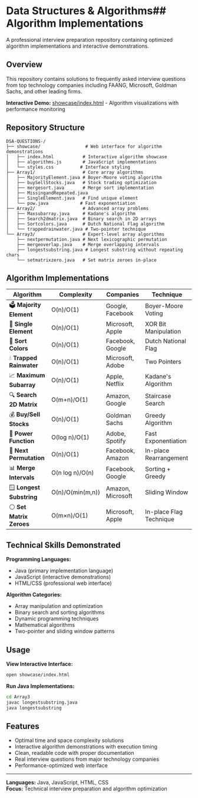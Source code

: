 # Data Structures & Algorithms## Algorithm Implementations

A professional interview preparation repository containing optimized algorithm implementations and interactive demonstrations.

## Overview

This repository contains solutions to frequently asked interview questions from top technology companies including FAANG, Microsoft, Goldman Sachs, and other leading firms.

**Interactive Demo:** [showcase/index.html](./showcase/index.html) - Algorithm visualizations with performance monitoring

## Repository Structure

```
DSA-QUESTIONS-/
├── showcase/                 # Web interface for algorithm demonstrations
│   ├── index.html           # Interactive algorithm showcase
│   ├── algorithms.js        # JavaScript implementations
│   └── styles.css          # Interface styling
├── Array1/                  # Core array algorithms
│   ├── MajorityElement.java # Boyer-Moore voting algorithm
│   ├── buySellStocks.java   # Stock trading optimization
│   ├── mergesort.java       # Merge sort implementation
│   ├── MissingandRepeated.java
│   ├── SingleElement.java   # Find unique element
│   └── pow.java            # Fast exponentiation
├── Array2/                  # Advanced array problems
│   ├── Maxsubarray.java     # Kadane's algorithm
│   ├── Search2dmatrix.java  # Binary search in 2D arrays
│   ├── Sortcolors.java      # Dutch National Flag algorithm
│   └── trappedrainwater.java # Two-pointer technique
└── Array3/                  # Expert-level array algorithms
    ├── nextpermutation.java # Next lexicographic permutation
    ├── mergeoverlap.java    # Merge overlapping intervals
    ├── longestsubstring.java # Longest substring without repeating chars
    └── setmatrixzero.java   # Set matrix zeroes in-place
```

## Algorithm Implementations

| Algorithm | Complexity | Companies | Technique |
|-----------|------------|-----------|-----------|
| 🗳️ **Majority Element** | O(n)/O(1) | Google, Facebook | Boyer-Moore Voting |
| 🎯 **Single Element** | O(n)/O(1) | Microsoft, Apple | XOR Bit Manipulation |
| 🎨 **Sort Colors** | O(n)/O(1) | Facebook, Google | Dutch National Flag |
| 💧 **Trapped Rainwater** | O(n)/O(1) | Microsoft, Adobe | Two Pointers |
| 📈 **Maximum Subarray** | O(n)/O(1) | Apple, Netflix | Kadane's Algorithm |
| 🔍 **Search 2D Matrix** | O(m+n)/O(1) | Amazon, Google | Staircase Search |
| 💰 **Buy/Sell Stocks** | O(n)/O(1) | Goldman Sachs | Greedy Algorithm |
| 🔢 **Power Function** | O(log n)/O(1) | Adobe, Spotify | Fast Exponentiation |
| 🔄 **Next Permutation** | O(n)/O(1) | Facebook, Amazon | In-place Rearrangement |
| 📊 **Merge Intervals** | O(n log n)/O(n) | Facebook, Google | Sorting + Greedy |
| 🪟 **Longest Substring** | O(n)/O(min(m,n)) | Amazon, Microsoft | Sliding Window |
| ⚪ **Set Matrix Zeroes** | O(m×n)/O(1) | Microsoft, Apple | In-place Flag Technique |

## Technical Skills Demonstrated

**Programming Languages:**
- Java (primary implementation language)
- JavaScript (interactive demonstrations)
- HTML/CSS (professional web interface)

**Algorithm Categories:**
- Array manipulation and optimization
- Binary search and sorting algorithms
- Dynamic programming techniques
- Mathematical algorithms
- Two-pointer and sliding window patterns

## Usage

**View Interactive Interface:**
```bash
open showcase/index.html
```

**Run Java Implementations:**
```bash
cd Array3
javac longestsubstring.java
java longestsubstring
```

## Features

- Optimal time and space complexity solutions
- Interactive algorithm demonstrations with execution timing
- Clean, readable code with proper documentation
- Real interview questions from major technology companies
- Performance-optimized web interface

---

**Languages:** Java, JavaScript, HTML, CSS  
**Focus:** Technical interview preparation and algorithm optimization
